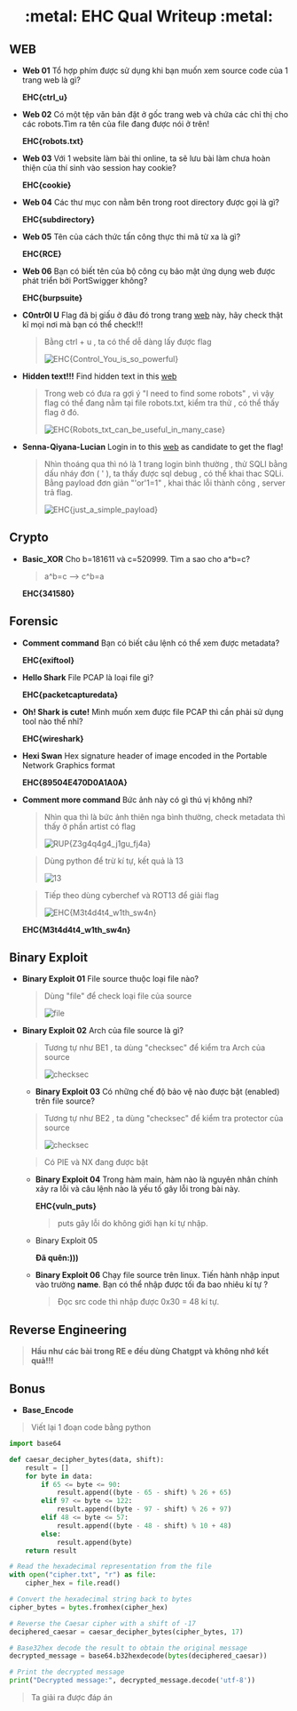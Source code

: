 <h1 align="center"> :metal: EHC Qual Writeup :metal: </h1>

## WEB

- **Web 01** Tổ hợp phím được sử dụng khi bạn muốn xem source code của 1 trang web là gì?

  **EHC{ctrl_u}**

- **Web 02**
  Có một tệp văn bản đặt ở gốc trang web và chứa các chỉ thị cho các robots.Tìm ra tên của file đang được nói ở trên!

  **EHC{robots.txt}**

- **Web 03**
  Với 1 website làm bài thi online, ta sẽ lưu bài làm chưa hoàn thiện của thí sinh vào session hay cookie?

  **EHC{cookie}**

- **Web 04**
  Các thư mục con nằm bên trong root directory được gọi là gì?

  **EHC{subdirectory}**

- **Web 05**
  Tên của cách thức tấn công thực thi mã từ xa là gì?

  **EHC{RCE}**

- **Web 06**
  Bạn có biết tên của bộ công cụ bảo mật ứng dụng web được phát triển bởi PortSwigger không?

  **EHC{burpsuite}**

- **C0ntr0l U**
  Flag đã bị giấu ở đâu đó trong trang [web](http://206.189.35.36:30001) này, hãy check thật kĩ mọi nơi mà bạn có thể check!!!

  > Bằng ctrl + u , ta có thể dễ dàng lấy được flag
  >
  > ![EHC{Control_You_is_so_powerful}](imgs/ctrlu.png)


- **Hidden text!!!**
  Find hidden text in this [web](http://206.189.35.36:30005/)

  > Trong web có đưa ra gợi ý "I need to find some robots" , vì vậy flag có thể đang nằm tại file robots.txt, kiểm tra thử , có thể thấy flag ở đó.
  >
  > ![EHC{Robots_txt_can_be_useful_in_many_case}](imgs/robots.png)


- **Senna-Qiyana-Lucian**
  Login in to this [web](http://206.189.35.36:30004/) as candidate to get the flag!

  > Nhìn thoáng qua thì nó là 1 trang login bình thường , thử SQLI bằng dấu nháy đơn ( ' ), ta thấy được sql debug , có thể khai thac SQLi. Bằng payload đơn giản "'or'1=1" , khai thác lỗi thành công , server trả flag.
  >
  > ![EHC{just_a_simple_payload}](imgs/sqli.png)


## Crypto

- **Basic_XOR**
  Cho b=181611 và c=520999. Tìm a sao cho a^b=c?

  > a^b=c --&gt; c^b=a

  **EHC{341580}**

## Forensic

- **Comment command**
  Bạn có biết câu lệnh có thể xem được metadata?

  **EHC{exiftool}**
- **Hello Shark**
  File PCAP là loại file gì?

  **EHC{packetcapturedata}**
- **Oh! Shark is cute!**
  Mình muốn xem được file PCAP thì cần phải sử dụng tool nào thế nhỉ?

  **EHC{wireshark}**
- **Hexi Swan**
  Hex signature header of image encoded in the Portable Network Graphics format

  **EHC{89504E470D0A1A0A}**
- **Comment more command**
  Bức ảnh này có gì thú vị không nhỉ?

  > Nhìn qua thì là bức ảnh thiên nga bình thường, check metadata thì thấy ở phần artist có flag
  >
  > ![RUP{Z3g4q4g4_j1gu_fj4a}](imgs/exif.png)


  > Dùng python để trừ kí tự, kết quả là 13
  >
  > ![13](imgs/pheptru.png)


  > Tiếp theo dùng cyberchef và ROT13 để giải flag
  >
  > ![EHC{M3t4d4t4_w1th_sw4n}](imgs/rot13.png)


  **EHC{M3t4d4t4_w1th_sw4n}**

## Binary Exploit

- **Binary Exploit 01**
  File source thuộc loại file nào?

  > Dùng "file" để check loại file của source
  >
  > ![file](imgs/file.png)


- **Binary Exploit 02**
  Arch của file source là gì?

  > Tương tự như BE1 , ta dùng "checksec" để kiểm tra Arch của source
  >
  > ![checksec](imgs/checksec.png)


  - **Binary Exploit 03**
    Có những chế độ bảo vệ nào được bật (enabled) trên file source?

  > Tương tự như BE2 , ta dùng "checksec" để kiểm tra protector của source
  >
  > ![checksec](imgs/checksec.png)


  > Có PIE và NX đang được bật

  - **Binary Exploit 04**
    Trong hàm main, hàm nào là nguyên nhân chính xảy ra lỗi và câu lệnh nào là yếu tố gây lỗi trong bài này.

    **EHC{vuln_puts}**

    > puts gây lỗi do không giới hạn kí tự nhập.
  - Binary Exploit 05

    **Đã quên:)))**
  - **Binary Exploit 06**
    Chạy file source trên linux. Tiến hành nhập input vào trường **name**. Bạn có thể nhập được tối đa bao nhiêu kí tự ?

    > Đọc src code thì nhập được 0x30 = 48 kí tự.

## Reverse Engineering

> **Hầu như các bài trong RE e đều dùng Chatgpt và không nhớ kết quả!!!**

## Bonus

- **Base_Encode**

> Viết lại 1 đoạn code bằng python

```python
import base64

def caesar_decipher_bytes(data, shift):
    result = []
    for byte in data:
        if 65 <= byte <= 90:
            result.append((byte - 65 - shift) % 26 + 65)
        elif 97 <= byte <= 122:
            result.append((byte - 97 - shift) % 26 + 97)
        elif 48 <= byte <= 57:
            result.append((byte - 48 - shift) % 10 + 48)
        else:
            result.append(byte)
    return result

# Read the hexadecimal representation from the file
with open("cipher.txt", "r") as file:
    cipher_hex = file.read()

# Convert the hexadecimal string back to bytes
cipher_bytes = bytes.fromhex(cipher_hex)

# Reverse the Caesar cipher with a shift of -17
deciphered_caesar = caesar_decipher_bytes(cipher_bytes, 17)

# Base32hex decode the result to obtain the original message
decrypted_message = base64.b32hexdecode(bytes(deciphered_caesar))

# Print the decrypted message
print("Decrypted message:", decrypted_message.decode('utf-8'))
```

> Ta giải ra được đáp án